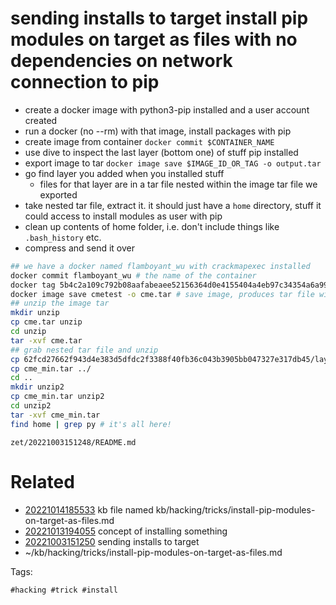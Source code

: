 # sending installs to target install pip modules on target as files with no dependencies on network connection to pip
- create a docker image with python3-pip installed and a user account created
- run a docker (no --rm) with that image, install packages with pip
- create image from container `docker commit $CONTAINER_NAME`
- use dive to inspect the last layer (bottom one) of stuff pip installed
- export image to tar `docker image save $IMAGE_ID_OR_TAG -o output.tar`
- go find layer you added when you installed stuff
  - files for that layer are in a tar file nested within the image tar file we exported
- take nested tar file, extract it. it should just have a `home` directory, stuff it could access to install modules as user with pip
- clean up contents of home folder, i.e. don't include things like `.bash_history` etc.
- compress and send it over
```bash
## we have a docker named flamboyant_wu with crackmapexec installed
docker commit flamboyant_wu # the name of the container
docker tag 5b4c2a109c792b08aafabeaee52156364d0e4155404a4eb97c34354a6a9928cb cmetest # tag the output id with a name
docker image save cmetest -o cme.tar # save image, produces tar file with other tars inside containing layers
## unzip the image tar
mkdir unzip
cp cme.tar unzip
cd unzip
tar -xvf cme.tar
## grab nested tar file and unzip
cp 62fcd27662f943d4e383d5dfdc2f3388f40fb36c043b3905bb047327e317db45/layer.tar cme_min.tar # this layer ID comes from dive output. it's the last layer.
cp cme_min.tar ../
cd ..
mkdir unzip2
cp cme_min.tar unzip2
cd unzip2
tar -xvf cme_min.tar
find home | grep py # it's all here!
```

` zet/20221003151248/README.md `

# Related

- [20221014185533](/zet/20221014185533/README.md) kb file named kb/hacking/tricks/install-pip-modules-on-target-as-files.md
- [20221013194055](/zet/20221013194055/README.md) concept of installing something
- [20221003151250](/zet/20221003151250/README.md) sending installs to target
- ~/kb/hacking/tricks/install-pip-modules-on-target-as-files.md

Tags:

    #hacking #trick #install 
